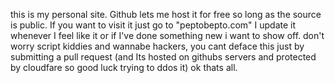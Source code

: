 this is my personal site. Github lets me host it for free so long as the source is public. 
If you want to visit it just go to "peptobepto.com" 
I update it whenever I feel like it or if I've done something new i want to show off. 
don't worry script kiddies and wannabe hackers, you cant deface this just by submitting a pull request (and Its hosted on githubs servers and protected by cloudfare so good luck trying to ddos it)
ok thats all. 
